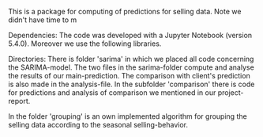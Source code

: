 This is a package for computing of predictions for selling data. Note we didn't have time to m

Dependencies:
The code was developed with a Jupyter Notebook (version 5.4.0). Moreover we use the following libraries.

Directories:
There is folder 'sarima' in which we placed all code concerning the SARIMA-model. 
The two files in the sarima-folder compute and analyse the results of our main-prediction. 
The comparison with client's prediction is also made in the analysis-file.
In the subfolder 'comparison' there is code for predictions and analysis of comparison we mentioned in our project-report.

In the folder 'grouping' is an own implemented algorithm for grouping the selling data according to the seasonal selling-behavior.


